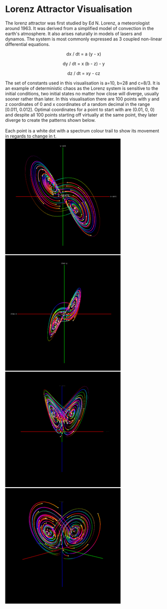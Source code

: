 # Lorenz Attractor Visualisation
The lorenz attractor was first studied by Ed N. Lorenz, a meteorologist around 1963. It was derived from a simplified model of convection in the earth's atmosphere. It also arises naturally in models of lasers and dynamos. The system is most commonly expressed as 3 coupled non-linear differential equations.
<p align="center">dx / dt = a (y - x)</p>

<p align="center">dy / dt = x (b - z) - y</p>

<p align="center">dz / dt = xy - cz</p>
The set of constants used in this visualisation is a=10, b=28 and c=8/3. It is an example of deterministic chaos as the Lorenz system is sensitive to the initial conditions, two initial states no matter how close will diverge, usually sooner rather than later. In this visualisation there are 100 points with y and z coordinates of 0 and x coordinates of a random decimal in the range [0.011, 0.012]. Optimal coordinates for a point to start with are (0.01, 0, 0) and despite all 100 points starting off virtually at the same point, they later diverge to create the patterns shown below.<br/><br/>
Each point is a white dot with a spectrum colour trail to show its movement in regards to change in t.
<img src="https://github.com/David-Sangojinmi/Projects/blob/master/Processing/Images/lorenz_1.png" width="370" height="370"><img src="https://github.com/David-Sangojinmi/Projects/blob/master/Processing/Images/lorenz_2.png" width="370" height="370"><img src="https://github.com/David-Sangojinmi/Projects/blob/master/Processing/Images/lorenz_3.png" width="370" height="370"><img src="https://github.com/David-Sangojinmi/Projects/blob/master/Processing/Images/lorenz_4.png" width="370" height="370">
